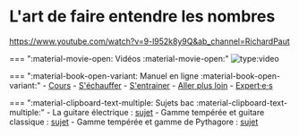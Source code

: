 # L'art de faire entendre les nombres
https://www.youtube.com/watch?v=9-l952k8y9Q&ab_channel=RichardPaut


=== ":material-movie-open: Vidéos :material-movie-open:"
    ![type:video](https://www.youtube.com/embed/9-l952k8y9Q)


=== ":material-book-open-variant: Manuel en ligne :material-book-open-variant:"
    - [Cours](https://www.lelivrescolaire.fr/page/7021246)
    - [S'échauffer](https://www.lelivrescolaire.fr/page/7021259)
    - [S'entrainer](https://www.lelivrescolaire.fr/page/7021267)
    - [Aller plus loin](https://www.lelivrescolaire.fr/page/7021286)
    - [Expert·e·s](https://www.lelivrescolaire.fr/page/7021311)


=== ":material-clipboard-text-multiple: Sujets bac :material-clipboard-text-multiple:"
    - La guitare électrique : [sujet](/assets/sujets/es/1re/GuitareElectrique-1ereSon-Sujet.pdf)
    - Gamme tempérée et guitare classique : [sujet](/assets/sujets/es/1re/GammeGuitare-1ereSon-Sujet.pdf)
    - Gamme tempérée et gamme de Pythagore : [sujet](/assets/sujets/es/1re/Gammes-1ereSon-Sujet-Temp-Pythagore.pdf)
